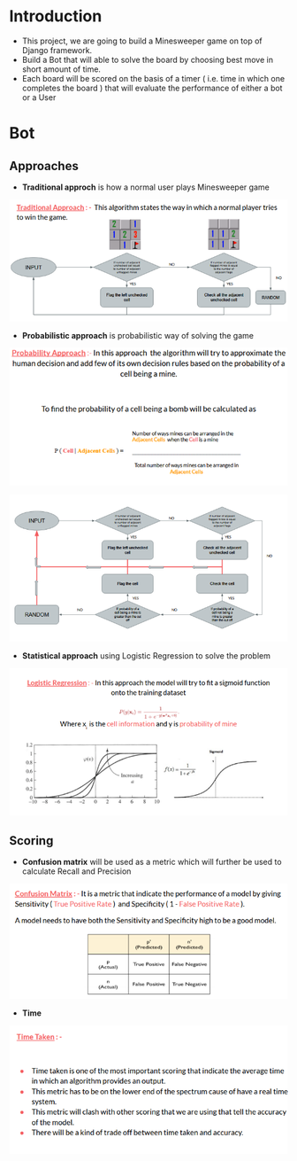 <h1>Introduction</h1>

- This project, we are going to build a Minesweeper game on top of Django framework.  
- Build a Bot that will able to solve the board by choosing best move in short amount of time.
- Each board will be scored on the basis of a timer ( i.e. time in which one completes the board ) that will evaluate the performance of either a bot or a User

<h1>Bot</h1>

<h2>Approaches</h2>

- **Traditional approch** is how a normal user plays Minesweeper game

![](Photos/Approaches/Traditional.png)

- **Probabilistic approach** is probabilistic way of solving the game

![](Photos/Approaches/Prob_approch.png)

![](Photos/Approaches/prob_flow.png)

- **Statistical approach** using Logistic Regression to solve the problem 

![](Photos/Approaches/Logistic.png)

<h2>Scoring</h2>

- **Confusion matrix** will be used as a metric which will further be used to calculate Recall and Precision 

![](Photos/Scoring/Confusion_matrix.png)

- **Time**

![](Photos/Scoring/Time.png)



